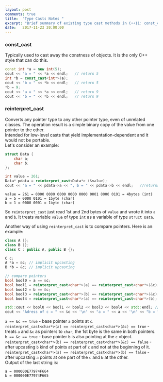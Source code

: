 ```yaml
---
layout: post
comments: true
title:  "Type Casts Notes "
excerpt: "Brief summary of existing type cast methods in C++11: const_cast, static_cast, dynamic_cast and reinterpret_cast."
date:   2017-11-23 20:00:00
---
```


### const_cast
Typically used to cast away the constness of objects. It is the only C++ style that can do this.
```C++
const int *a = new int(5);
cout << "a = " << *a << endl;   // return 5
int *b = const_cast<int*>(a);   
cout << "b = " << *b << endl;   // return 5
*b = 9;
cout << "a = " << *a << endl;   // return 9
cout << "b = " << *b << endl;   // return 9
```

### reinterpret_cast
Converts any pointer type to any other pointer type, even of unrelated classes. The operation result is a simple binary copy of the value from one pointer to the other.  
Intended for low-level casts that yield implementation-dependent and it would not be portable.  
Let's consider an example:

```C++
struct Data {
    char a;
    char b;
};

int value = 261;
Data* pdata = reinterpret_cast<Data*> (&value);
cout << "a = " << pdata->a << ", b = " << pdata->b << endl;   //returns a = 5, b = 1
```
```
value = 261 = 0000 0000 0000 0000 0000 0001 0000 0101 = 4bytes (int)
a = 5 = 0000 0101 = 1byte (char)
b = 1 = 0000 0001 = 1byte (char)
```
So `reinterpret_cast` just read 1st and 2nd bytes of `value` and wrote it into `a` and `b`. It treats variable `value` of type `int` as a variable of type `struct Data`.

Another way of using `reinterpret_cast` is to compare pointers.
Here is an example:
```C++
class A {};
class B {};
class C : public A, public B {};

C c;
A *a = &c; // implicit upcasting
B *b = &c; // implicit upcasting

// compare pointers
bool bool0 = a == &c;
bool bool1 = reinterpret_cast<char*>(a) == reinterpret_cast<char*>(&c);
bool bool2 = b == &c;
bool bool3 = reinterpret_cast<char*>(b) == reinterpret_cast<char*>(&c);
bool bool4 = reinterpret_cast<char*>(a) == reinterpret_cast<char*>(b);

std::cout << bool0 << bool1 << bool2 << bool3 << bool4 << std::endl; // 11100
cout << "Adress of c = " << &c << '\n' << "a = " << a << '\n' << "b = " << b << endl;
```
`a == &c == true` - base pointer `a` points at `c`.  
`reinterpret_cast<char*>(a) == reinterpret_cast<char*>(&c) == true` - treats `a` and `&c` as pointers to `char`, the 1st byte is the same in both pointers.  
`b == &c == true` - base pointer `b` is also pointing at the `c` object.  
`reinterpret_cast<char*>(b) == reinterpret_cast<char*>(&c) == false` - after upcasting `b` kind of points at part of `c` and not at the beginning of it.  
`reinterpret_cast<char*>(a) == reinterpret_cast<char*>(b) == false` - after upcasting `a` points at one part of the `c` and `b` at the other.  
Output of the last string is:
```Adress of c = 000000E77974F664
a = 000000E77974F664
b = 000000E77974F665
```

